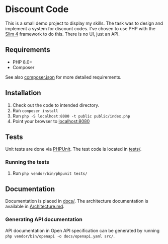 # Discount Code
This is a small demo project to display my skills. The task was to design and 
implement a system for discount codes. I've chosen to use PHP with the [Slim 4](https://www.slimframework.com/) 
framework to do this. There is no UI, just an API. 

## Requirements
* PHP 8.0+
* Composer

See also [composer.json](composer.json) for more detailed requirements.

## Installation
1. Check out the code to intended directory.
2. Run `composer install`
3. Run `php -S localhost:8080 -t public public/index.php`
4. Point your browser to [localhost:8080](http://localhost:8080)

## Tests
Unit tests are done via [PHPUnit](https://phpunit.de/). The test code is located in [tests/](tests/).

### Running the tests
1. Run `php vendor/bin/phpunit tests/`

## Documentation
Documentation is placed in [docs/](docs/). The architecture documentation is available in [Architecture.md](docs/Architecture.md).

### Generating API documentation
API documentation in Open API specification can be generated by running `php vendor/bin/openapi -o docs/openapi.yaml src/`.